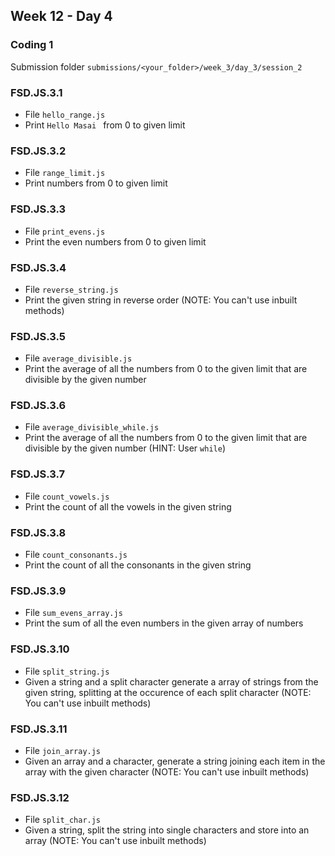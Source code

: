 ## Week 12 - Day 4

### Coding 1

Submission folder `submissions/<your_folder>/week_3/day_3/session_2`

### FSD.JS.3.1
- File `hello_range.js` 
- Print `Hello Masai ` from 0 to given limit

### FSD.JS.3.2
- File `range_limit.js` 
- Print numbers from 0 to given limit 

### FSD.JS.3.3
- File `print_evens.js`
- Print the even numbers from 0 to given limit

### FSD.JS.3.4
- File `reverse_string.js`
- Print the given string in reverse order (NOTE: You can't use inbuilt methods)

### FSD.JS.3.5
- File `average_divisible.js`
- Print the average of all the numbers from 0 to the given limit that are divisible by the given number 

### FSD.JS.3.6
- File `average_divisible_while.js`
- Print the average of all the numbers from 0 to the given limit that are divisible by the given number (HINT: User `while`)

### FSD.JS.3.7
- File `count_vowels.js`
- Print the count of all the vowels in the given string

### FSD.JS.3.8
- File `count_consonants.js`
- Print the count of all the consonants in the given string


### FSD.JS.3.9
- File `sum_evens_array.js`
- Print the sum of all the even numbers in the given array of numbers


### FSD.JS.3.10
- File `split_string.js`
- Given a string and a split character generate a array of strings from the given string, splitting at the occurence of each split character (NOTE: You can't use inbuilt methods)


### FSD.JS.3.11
- File `join_array.js`
- Given an array and a character, generate a string joining each item in the array with the given character (NOTE: You can't use inbuilt methods)

### FSD.JS.3.12
- File `split_char.js`
- Given a string, split the string into single characters and store into an array (NOTE: You can't use inbuilt methods)